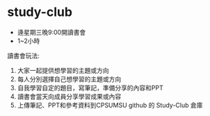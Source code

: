 # study-club

* 逄星期三晚9:00開讀書會
* 1~2小時

讀書會玩法:
1. 大家一起提供想學習的主題或方向
2. 每人分別選擇自己想學習的主題或方向
3. 自我學習自定的題目，寫筆記，準備分享的內容和PPT
4. 讀書會當天向成員分享學習成果或內容
5. 上傳筆記、PPT和參考資料到CPSUMSU github 的 Study-Club 倉庫

